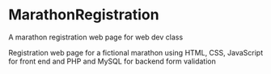 # MarathonRegistration
A marathon registration web page for web dev class

Registration web page for a fictional marathon using HTML, CSS, JavaScript for front end and PHP and MySQL for backend form validation
